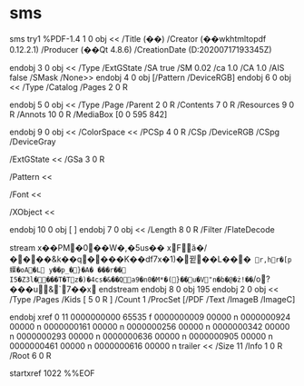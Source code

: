 # sms
sms try1
%PDF-1.4
1 0 obj
<<
/Title (��)
/Creator (�� w k h t m l t o p d f   0 . 1 2 . 2 . 1)
/Producer (�� Q t   4 . 8 . 6)
/CreationDate (D:20200717193345Z)
>>
endobj
3 0 obj
<<
/Type /ExtGState
/SA true
/SM 0.02
/ca 1.0
/CA 1.0
/AIS false
/SMask /None>>
endobj
4 0 obj
[/Pattern /DeviceRGB]
endobj
6 0 obj
<<
/Type /Catalog
/Pages 2 0 R
>>
endobj
5 0 obj
<<
/Type /Page
/Parent 2 0 R
/Contents 7 0 R
/Resources 9 0 R
/Annots 10 0 R
/MediaBox [0 0 595 842]
>>
endobj
9 0 obj
<<
/ColorSpace <<
/PCSp 4 0 R
/CSp /DeviceRGB
/CSpg /DeviceGray
>>
/ExtGState <<
/GSa 3 0 R
>>
/Pattern <<
>>
/Font <<
>>
/XObject <<
>>
>>
endobj
10 0 obj
[ ]
endobj
7 0 obj
<<
/Length 8 0 R
/Filter /FlateDecode
>>
stream
x��PM�0��W�,�5us�� xFă�/����&k��q����K��df7x�1)�뀥��L���`
r,hr�[p蠂�oA�L
y��p_�}�A�
���r��
Ι5�Z3l����T�Tz�)�4cs�&��Qa9�n0�M*�(}��u�V"n�b�@�ż!��`/o?���u&`7��x
endstream
endobj
8 0 obj
195
endobj
2 0 obj
<<
/Type /Pages
/Kids 
[
5 0 R
]
/Count 1
/ProcSet [/PDF /Text /ImageB /ImageC]
>>
endobj
xref
0 11
0000000000 65535 f 
0000000009 00000 n 
0000000924 00000 n 
0000000161 00000 n 
0000000256 00000 n 
0000000342 00000 n 
0000000293 00000 n 
0000000636 00000 n 
0000000905 00000 n 
0000000461 00000 n 
0000000616 00000 n 
trailer
<<
/Size 11
/Info 1 0 R
/Root 6 0 R
>>
startxref
1022
%%EOF
